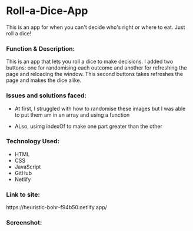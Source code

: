# Roll-a-Dice-App
 This is an app for when you can't decide who's right or where to eat. Just roll a dice!
 
 <h3>Function & Description:</h3>
This is an app that lets you roll a dice to make decisions. I added two buttons: one for randomising each outcome and another for refreshing the page and reloading the window. This second buttons takes refreshes the page and makes the dice alike.

<h3>Issues and solutions faced:</h3>

- At first, I struggled with how to randomise these images but I was able to put them am in an array and using a function

- ALso, usimg indexOf to make one part greater than the other








<h3>Technology Used:</h3>

- HTML
- CSS
- JavaScript
- GitHub
- Netlify

<h3>Link to site:</h3>
https://heuristic-bohr-f94b50.netlify.app/

<h3>Screenshot:</h3>

